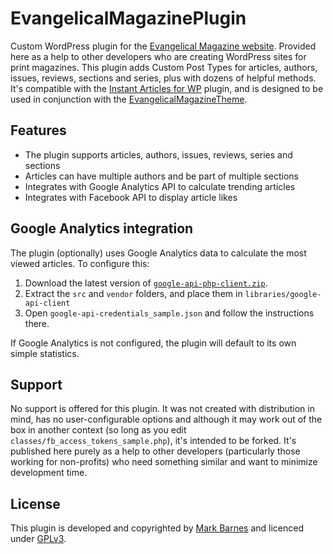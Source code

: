 # EvangelicalMagazinePlugin
Custom WordPress plugin for the [Evangelical Magazine website](https://www.evangelicalmagazine.com/). Provided here as a help to other developers who are creating WordPress sites for print magazines. This plugin adds Custom Post Types for articles, authors, issues, reviews, sections and series, plus with dozens of helpful methods. It's compatible with the [Instant Articles for WP](https://github.com/Automattic/facebook-instant-articles-wp) plugin, and is designed to be used in conjunction with the [EvangelicalMagazineTheme](https://github.com/markbarnes/EvangelicalMagazineTheme).

## Features
* The plugin supports articles, authors, issues, reviews, series and sections
* Articles can have multiple authors and be part of multiple sections
* Integrates with Google Analytics API to calculate trending articles
* Integrates with Facebook API to display article likes

## Google Analytics integration
The plugin (optionally) uses Google Analytics data to calculate the most viewed articles. To configure this:
1. Download the latest version of [`google-api-php-client.zip`](https://github.com/google/google-api-php-client/releases).
2. Extract the `src` and `vendor` folders, and place them in `libraries/google-api-client`
3. Open `google-api-credentials_sample.json` and follow the instructions there.

If Google Analytics is not configured, the plugin will default to its own simple statistics.

## Support
No support is offered for this plugin. It was not created with distribution in mind, has no user-configurable options and although it may work out of the box in another context (so long as you edit `classes/fb_access_tokens_sample.php`), it's intended to be forked. It's published here purely as a help to other developers (particularly those working for non-profits) who need something similar and want to minimize development time.

## License
This plugin is developed and copyrighted by [Mark Barnes](https://www.markbarnes.net) and licenced under [GPLv3](http://www.gnu.org/licenses/gpl.html).